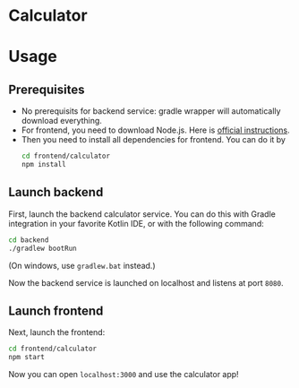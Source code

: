 # Calculator

# Usage

## Prerequisites

* No prerequisits for backend service: gradle wrapper will automatically download everything.
* For frontend, you need to download Node.js. Here is [official instructions](https://nodejs.org/en/download/package-manager).
* Then you need to install all dependencies for frontend. You can do it by
  ```bash
  cd frontend/calculator
  npm install
  ```

## Launch backend

First, launch the backend calculator service. You can do this with Gradle integration in your favorite Kotlin IDE, or with the following command:
```bash
cd backend
./gradlew bootRun
```

(On windows, use `gradlew.bat` instead.)

Now the backend service is launched on localhost and listens at port `8080`.

## Launch frontend

Next, launch the frontend:
```bash
cd frontend/calculator
npm start
```

Now you can open `localhost:3000` and use the calculator app!